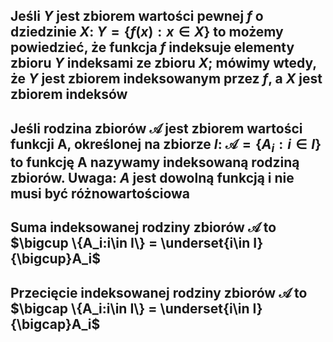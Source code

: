 ## Jeśli $Y$ jest zbiorem wartości pewnej $f$ o dziedzinie $X$: $Y=\{f(x):x\in X\}$ to możemy powiedzieć, że funkcja $f$ **indeksuje** elementy zbioru $Y$ indeksami ze zbioru $X$; mówimy wtedy, że $Y$ jest **zbiorem indeksowanym przez $f$**, a $X$ jest **zbiorem indeksów**
## Jeśli  rodzina zbiorów $\mathcal{A}$ jest zbiorem wartości funkcji A, określonej na zbiorze $I$: $\mathcal{A} = \{A_i:i\in I\}$ to funkcję A nazywamy **indeksowaną rodziną zbiorów**. Uwaga: $A$ jest dowolną funkcją i nie musi być różnowartościowa
## **Suma indeksowanej rodziny zbiorów** $\mathcal{A}$ to $\bigcup \{A_i:i\in I\} = \underset{i\in I}{\bigcup}A_i$
## **Przecięcie indeksowanej rodziny zbiorów** $\mathcal{A}$ to $\bigcap \{A_i:i\in I\} = \underset{i\in I}{\bigcap}A_i$


